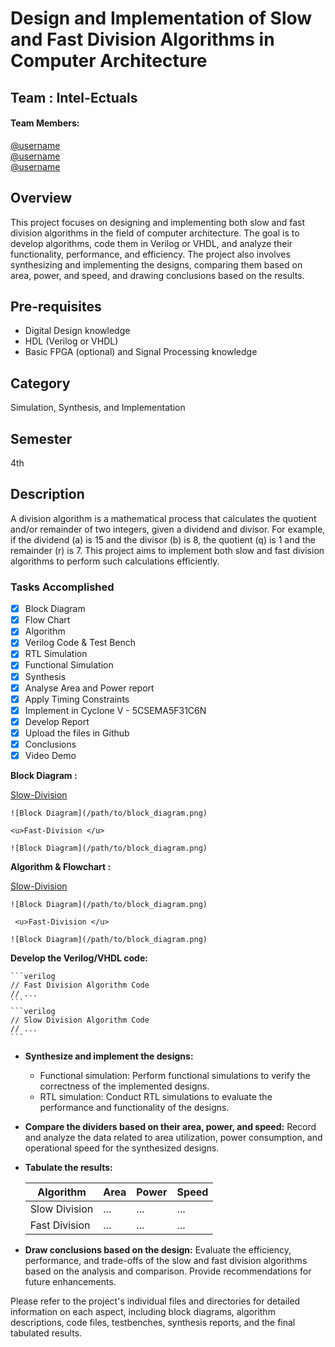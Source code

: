 # Design and Implementation of Slow and Fast Division Algorithms in Computer Architecture

## Team : Intel-Ectuals
 #### Team Members: 
[@username](https://github.com/username)<br> [@username](https://github.com/username)<br>[@username](https://github.com/username)

## Overview
This project focuses on designing and implementing both slow and fast division algorithms in the field of computer architecture. The goal is to develop algorithms, code them in Verilog or VHDL, and analyze their functionality, performance, and efficiency. The project also involves synthesizing and implementing the designs, comparing them based on area, power, and speed, and drawing conclusions based on the results.

## Pre-requisites
- Digital Design knowledge
- HDL (Verilog or VHDL)
- Basic FPGA (optional) and Signal Processing knowledge

## Category
Simulation, Synthesis, and Implementation

## Semester
4th

## Description
A division algorithm is a mathematical process that calculates the quotient and/or remainder of two integers, given a dividend and divisor. For example, if the dividend (a) is 15 and the divisor (b) is 8, the quotient (q) is 1 and the remainder (r) is 7. This project aims to implement both slow and fast division algorithms to perform such calculations efficiently.

### Tasks Accomplished
<!-- Roadmap -->

* [x] Block Diagram
* [x] Flow Chart
* [x] Algorithm
* [x] Verilog Code & Test Bench
* [x] RTL Simulation
* [x] Functional Simulation
* [x] Synthesis
* [x] Analyse Area and Power report
* [x] Apply Timing Constraints
* [x] Implement in Cyclone V - 5CSEMA5F31C6N
* [x] Develop Report
* [x] Upload the files in Github
* [x] Conclusions
* [x] Video Demo

**Block Diagram :**

<u>Slow-Division</u>
    
    ![Block Diagram](/path/to/block_diagram.png)
    
    <u>Fast-Division </u>
    
    ![Block Diagram](/path/to/block_diagram.png)
    
**Algorithm & Flowchart :** 
 
  <u>Slow-Division</u>
    
    ![Block Diagram](/path/to/block_diagram.png)
    
     <u>Fast-Division </u>
    
    ![Block Diagram](/path/to/block_diagram.png)
**Develop the Verilog/VHDL code:**

    ```verilog
    // Fast Division Algorithm Code
    // ...
    ```
    ```verilog
    // Slow Division Algorithm Code
    // ...
    ```
- **Synthesize and implement the designs:**
    - Functional simulation: Perform functional simulations to verify the correctness of the implemented designs.
    - RTL simulation: Conduct RTL simulations to evaluate the performance and functionality of the designs.
- **Compare the dividers based on their area, power, and speed:** Record and analyze the data related to area utilization, power consumption, and operational speed for the synthesized designs.
- **Tabulate the results:**
  
  | Algorithm        | Area   | Power    | Speed    |
  |------------------|--------|----------|----------|
  | Slow Division    | ...    | ...      | ...      |
  | Fast Division    | ...    | ...      | ...      |
  
- **Draw conclusions based on the design:** Evaluate the efficiency, performance, and trade-offs of the slow and fast division algorithms based on the analysis and comparison. Provide recommendations for future enhancements.

Please refer to the project's individual files and directories for detailed information on each aspect, including block diagrams, algorithm descriptions, code files, testbenches, synthesis reports, and the final tabulated results.
